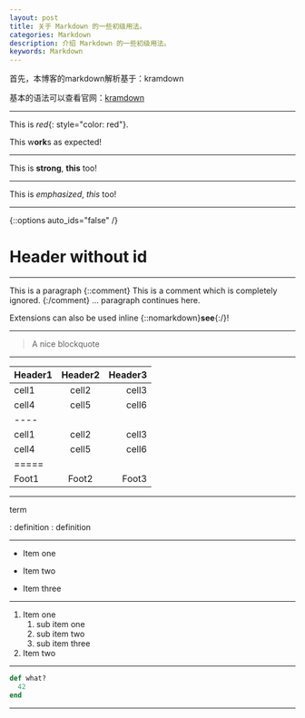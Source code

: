 ```yaml
---
layout: post
title: 关于 Markdown 的一些初级用法。
categories: Markdown
description: 介绍 Markdown 的一些初级用法。
keywords: Markdown
---
```


首先，本博客的markdown解析基于：kramdown

基本的语法可以查看官网：[kramdown](https://kramdown.gettalong.org/quickref.html "kramdown")

------------------------------------------

This is *red*{: style="color: red"}.

This w**ork**s as expected!

------------------------------------------

This is **strong**,
__this__ too!

------------------------------------------

This is *emphasized*,
_this_ too!

------------------------------------------

{::options auto_ids="false" /}

# Header without id

------------------------------------------

This is a paragraph
{::comment}
This is a comment which is
completely ignored.
{:/comment}
... paragraph continues here.

Extensions can also be used
inline {::nomarkdown}**see**{:/}!

------------------------------------------

> A nice blockquote

------------------------------------------

| Header1 | Header2 | Header3 |
|:--------|:-------:|--------:|
| cell1   | cell2   | cell3   |
| cell4   | cell5   | cell6   |
|----
| cell1   | cell2   | cell3   |
| cell4   | cell5   | cell6   |
|=====
| Foot1   | Foot2   | Foot3

------------------------------------------

term

: definition
: definition

------------------------------------------

* Item one
+ Item two
- Item three

------------------------------------------

1. Item one
   1. sub item one
   2. sub item two
   3. sub item three
2. Item two

------------------------------------------

~~~ ruby
def what?
  42
end
~~~

------------------------------------------